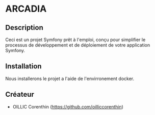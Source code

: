 # ARCADIA

## Description
Ceci est un projet Symfony prêt à l'emploi, conçu pour simplifier le processus de développement et de déploiement de votre application Symfony.

## Installation
Nous installerons le projet a l'aide de l'envirronement docker.

## Créateur
- OILLIC Corenthin (https://github.com/oilliccorenthin)
